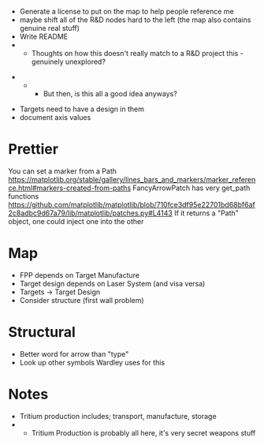 * Generate a license to put on the map to help people reference me
* maybe shift all of the R&D nodes hard to the left (the map also contains genuine real stuff)
* Write README
* - Thoughts on how this doesn't really match to a R&D project this - genuinely unexplored?
- - - But then, is this all a good idea anyways?
* Targets need to have a design in them
* document axis values
# Prettier

You can set a marker from a Path
https://matplotlib.org/stable/gallery/lines_bars_and_markers/marker_reference.html#markers-created-from-paths
FancyArrowPatch has very get_path functions
https://github.com/matplotlib/matplotlib/blob/710fce3df95e22701bd68bf6af2c8adbc9d67a79/lib/matplotlib/patches.py#L4143
If it returns a "Path" object, one could inject one into the other

# Map
* FPP depends on Target Manufacture
* Target design depends on Laser System (and visa versa)
* Targets -> Target Design
* Consider structure (first wall problem)
# Structural
* Better word for arrow than "type"
* Look up other symbols Wardley uses for this
# Notes
* Tritium production includes; transport, manufacture, storage
* * Tritium Production is probably all here, it's very secret weapons stuff
